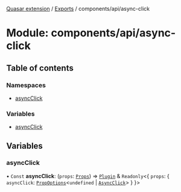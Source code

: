 [Quasar extension](../index.md) / [Exports](../modules.md) / components/api/async-click

# Module: components/api/async-click

## Table of contents

### Namespaces

- [asyncClick](components_api_async_click.asyncClick.md)

### Variables

- [asyncClick](components_api_async_click.md#asyncclick)

## Variables

### asyncClick

• `Const` **asyncClick**: (`props`: [`Props`](../interfaces/components_api_async_click.asyncClick.Props.md)) => [`Plugin`](../interfaces/components_api_async_click.asyncClick.Plugin.md) & `Readonly`<{ `props`: { `asyncClick`: [`PropOptions`](../interfaces/components_api_types_prop_options.PropOptions.md)<`undefined` \| [`AsyncClick`](../interfaces/components_api_async_click.asyncClick.AsyncClick.md)\>  }  }\>
